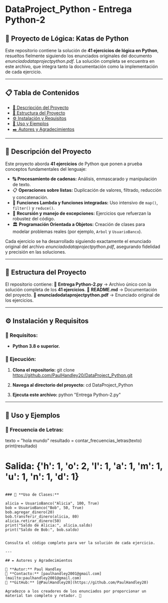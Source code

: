 # DataProject_Python - Entrega Python-2

## 🐍 Proyecto de Lógica: Katas de Python

Este repositorio contiene la solución de **41 ejercicios de lógica en Python**, resueltos fielmente siguiendo los enunciados originales del documento *enunciadodataprojectpython.pdf*. La solución completa se encuentra en este archivo, que integra tanto la documentación como la implementación de cada ejercicio.

---

## 📋 Tabla de Contenidos
- [📖 Descripción del Proyecto](#-descripción-del-proyecto)
- [📂 Estructura del Proyecto](#-estructura-del-proyecto)
- [⚙️ Instalación y Requisitos](#-instalación-y-requisitos)
- [🚀 Uso y Ejemplos](#-uso-y-ejemplos)
- [✒️ Autores y Agradecimientos](#-autores-y-agradecimientos)

---

## 📖 Descripción del Proyecto

Este proyecto aborda **41 ejercicios** de Python que ponen a prueba conceptos fundamentales del lenguaje:
- 🔠 **Procesamiento de cadenas:** Análisis, enmascarado y manipulación de texto.
- 📋 **Operaciones sobre listas:** Duplicación de valores, filtrado, reducción y concatenación.
- 🔄 **Funciones Lambda y funciones integradas:** Uso intensivo de `map()`, `filter()` y `reduce()`.
- 🎯 **Recursión y manejo de excepciones:** Ejercicios que refuerzan la robustez del código.
- 🏛 **Programación Orientada a Objetos:** Creación de clases para modelar problemas reales (por ejemplo, `Arbol` y `UsuarioBanco`).

Cada ejercicio se ha desarrollado siguiendo exactamente el enunciado original del archivo *enunciadodataprojectpython.pdf*, asegurando fidelidad y precisión en las soluciones.

---

## 📂 Estructura del Proyecto

El repositorio contiene:
📂 **Entrega Python-2.py** → Archivo único con la solución completa de los **41 ejercicios**.
📄 **README.md** → Documentación del proyecto.
📑 **enunciadodataprojectpython.pdf** → Enunciado original de los ejercicios.

---

## ⚙️ Instalación y Requisitos

### 🔹 Requisitos:
- **Python 3.8 o superior.**

### 🔹 Ejecución:
1. **Clona el repositorio:**
   git clone https://github.com/PaulHandley20/DataProject_Python.git
   
2. **Navega al directorio del proyecto:**
   cd DataProject_Python
   
3. **Ejecuta este archivo:**
  python "Entrega Python-2.py"

---

## 🚀 Uso y Ejemplos

### 🔹 **Frecuencia de Letras:**

texto = "hola mundo"
resultado = contar_frecuencias_letras(texto)
print(resultado)
# Salida: {'h': 1, 'o': 2, 'l': 1, 'a': 1, 'm': 1, 'u': 1, 'n': 1, 'd': 1}


```

### 🔹 **Uso de Clases:**

alicia = UsuarioBanco("Alicia", 100, True)
bob = UsuarioBanco("Bob", 50, True)
bob.agregar_dinero(20)
bob.transferir_dinero(alicia, 80)
alicia.retirar_dinero(50)
print("Saldo de Alicia:", alicia.saldo)
print("Saldo de Bob:", bob.saldo)


Consulta el código completo para ver la solución de cada ejercicio.

---

## ✒️ Autores y Agradecimientos

👤 **Autor:** Paul Handley  
📧 **Contacto:** [paulhandley2001@gmail.com](mailto:paulhandley2001@gmail.com)  
🐙 **GitHub:** [@PaulHandley20](https://github.com/PaulHandley20)

Agradezco a los creadores de los enunciados por proporcionar un material tan completo y retador. 🙌


